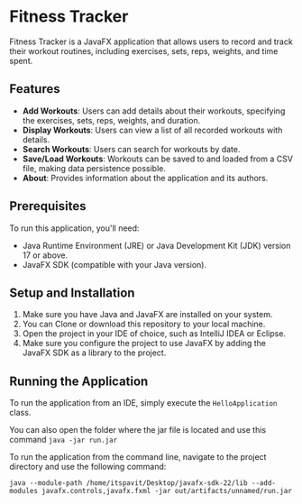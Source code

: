 # Fitness Tracker

Fitness Tracker is a JavaFX application that allows users to record and track their workout routines, including exercises, sets, reps, weights, and time spent.

## Features

- **Add Workouts**: Users can add details about their workouts, specifying the exercises, sets, reps, weights, and duration.
- **Display Workouts**: Users can view a list of all recorded workouts with details.
- **Search Workouts**: Users can search for workouts by date.
- **Save/Load Workouts**: Workouts can be saved to and loaded from a CSV file, making data persistence possible.
- **About**: Provides information about the application and its authors.

## Prerequisites

To run this application, you'll need:

- Java Runtime Environment (JRE) or Java Development Kit (JDK) version 17 or above.
- JavaFX SDK (compatible with your Java version).

## Setup and Installation

1. Make sure you have Java and JavaFX are installed on your system.
2. You can Clone or download this repository to your local machine.
3. Open the project in your IDE of choice, such as IntelliJ IDEA or Eclipse.
4. Make sure you configure the project to use JavaFX by adding the JavaFX SDK as a library to the project.

## Running the Application

To run the application from an IDE, simply execute the `HelloApplication` class. 

You can also open the folder where the jar file is located and use this command `java -jar run.jar`

To run the application from the command line, navigate to the project directory and use the following command:

```shell
java --module-path /home/itspavit/Desktop/javafx-sdk-22/lib --add-modules javafx.controls,javafx.fxml -jar out/artifacts/unnamed/run.jar
